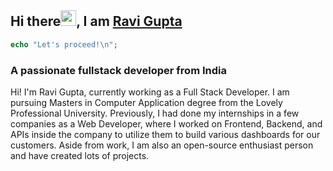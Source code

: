 ## Hi there<img src="https://media.giphy.com/media/hvRJCLFzcasrR4ia7z/giphy.gif" width="25px">, I am [Ravi Gupta](https://www.linkedin.com/in/ravi-gupta-linked/)

```php
echo "Let's proceed!\n";
```
<h3 align="left">A passionate fullstack developer from India</h3>
<p>
  Hi! I'm Ravi Gupta, currently working as a Full Stack Developer. I am pursuing Masters in Computer Application degree from the Lovely Professional University. Previously, I had done my internships in a few companies as a Web Developer, where I worked on Frontend, Backend, and APIs inside the company to utilize them to build various dashboards for our customers. Aside from work, I am also an open-source enthusiast person and have created lots of projects.
</p>
